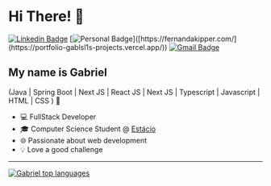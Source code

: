 <h1>Hi There! 👋</h1>

[![Linkedin Badge](https://img.shields.io/badge/-LinkedIn-6633cc?style=flat-square&logo=Linkedin&logoColor=white&link=https://www.linkedin.com/in/gblsl/)](https://www.linkedin.com/in/gblsl/)
[![Personal Badge](https://img.shields.io/badge/-Website-6633cc?style=flat-square&logo=Me&logoColor=white&link=[https://www.fernandakipper.com/](https://portfolio-gablsl1s-projects.vercel.app/))]([https://fernandakipper.com/](https://portfolio-gablsl1s-projects.vercel.app/))
[![Gmail Badge](https://img.shields.io/badge/-contato@fernandakipper.com-6633cc?style=flat-square&logo=Gmail&logoColor=white&link=mailto:gabrielsousadeveloper@gmail.com)](mailto:gabrielsousadeveloper@gmail.com)

## My name is Gabriel
(Java | Spring Boot | Next JS | React JS | Next JS | Typescript | Javascript | HTML | CSS ) 🚀
- 💻 FullStack Developer
- 🎓 Computer Science Student @ [Estácio](https://estacio.br/)
- 🌐 Passionate about web development
- 💡 Love a good challenge

<hr>

[![Gabriel top languages](https://github-readme-stats.vercel.app/api/top-langs/?username=gablsl&theme=tokyonight)](https://github.com/anuraghazra/github-readme-stats)

